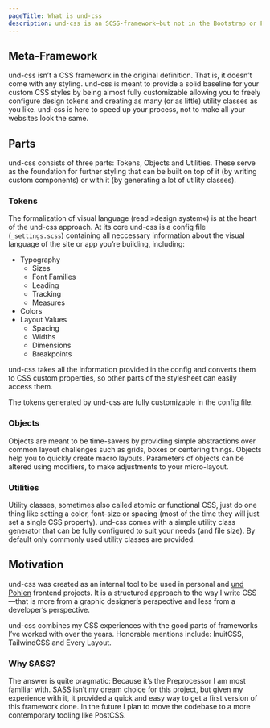 ```yaml
---
pageTitle: What is und-css
description: und-css is an SCSS-framework—but not in the Bootstrap or Foundation sense of framework. und-css provides solutions to common layout challenges and gives you a basic generator for utility styles.
---
```


## Meta-Framework
und-css isn’t a CSS framework in the original definition. That is, it doesn’t
come with any styling. und-css is meant to provide a solid baseline for your
custom CSS styles by being almost fully customizable allowing you to freely
configure design tokens and creating as many (or as little) utility classes as
you like. und-css is here to speed up your process, not to make all your
websites look the same.

## Parts
und-css consists of three parts: Tokens, Objects and Utilities. These serve as
the foundation for further styling that can be built on top of it (by writing
custom components) or with it (by generating a lot of utility classes).

### Tokens
The formalization of visual language (read »design system«) is at the heart of
the und-css approach. At its core und-css is a config file (`_settings.scss`)
containing all neccessary information about the visual language of the site or
app you’re building, including:

* Typography
  * Sizes
  * Font Families
  * Leading
  * Tracking
  * Measures
* Colors
* Layout Values
  * Spacing
  * Widths
  * Dimensions
  * Breakpoints

und-css takes all the information provided in the config and converts them to
CSS custom properties, so other parts of the stylesheet can easily access them.

The tokens generated by und-css are fully customizable in the config file.

### Objects
Objects are meant to be time-savers by providing simple abstractions over common
layout challenges such as grids, boxes or centering things. Objects help you to
quickly create macro layouts. Parameters of objects can be altered using
modifiers, to make adjustments to your micro-layout.

### Utilities
Utility classes, sometimes also called atomic or functional CSS, just do one
thing like setting a color, font-size or spacing (most of the time they will just set a single CSS property). und-css comes with a simple utility class generator that can be fully configured to suit your needs (and file size). By default only commonly used utility classes are provided.

## Motivation
und-css was created as an internal tool to be used in personal and [und Pohlen](https://und-pohlen.de) frontend projects. It is a structured approach to the way I write CSS—that is more from a graphic designer’s perspective and less from a developer’s perspective.

und-css combines my CSS experiences with the good parts of frameworks I’ve
worked with over the years. Honorable mentions include: InuitCSS, TailwindCSS
and Every Layout.

### Why SASS?
The answer is quite pragmatic: Because it’s the Preprocessor I am most familiar
with. SASS isn’t my dream choice for this project, but given my experience with
it, it provided a quick and easy way to get a first version of this framework
done. In the future I plan to move the codebase to a more contemporary tooling like
PostCSS.

